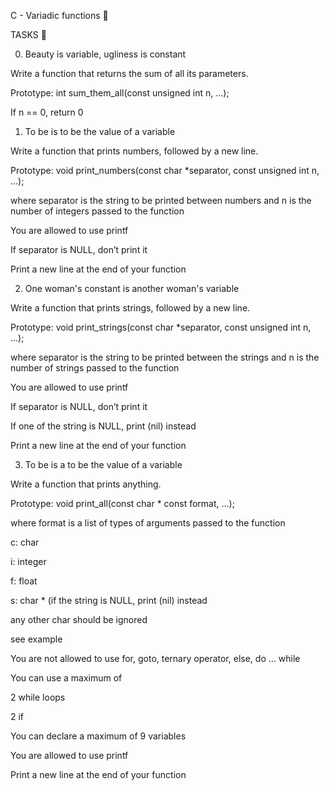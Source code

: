 C - Variadic functions 📁



TASKS 📃



0. Beauty is variable, ugliness is constant

Write a function that returns the sum of all its parameters.

Prototype: int sum_them_all(const unsigned int n, ...);

If n == 0, return 0



1. To be is to be the value of a variable

Write a function that prints numbers, followed by a new line.

Prototype: void print_numbers(const char *separator, const unsigned int n, ...);

where separator is the string to be printed between numbers and n is the number of integers passed to the function

You are allowed to use printf

If separator is NULL, don’t print it

Print a new line at the end of your function



2. One woman's constant is another woman's variable

Write a function that prints strings, followed by a new line.

Prototype: void print_strings(const char *separator, const unsigned int n, ...);

where separator is the string to be printed between the strings and n is the number of strings passed to the function

You are allowed to use printf

If separator is NULL, don’t print it

If one of the string is NULL, print (nil) instead

Print a new line at the end of your function



3. To be is a to be the value of a variable

Write a function that prints anything.

Prototype: void print_all(const char * const format, ...);

where format is a list of types of arguments passed to the function

c: char

i: integer

f: float

s: char * (if the string is NULL, print (nil) instead

any other char should be ignored

see example

You are not allowed to use for, goto, ternary operator, else, do ... while

You can use a maximum of

2 while loops

2 if

You can declare a maximum of 9 variables

You are allowed to use printf

Print a new line at the end of your function


